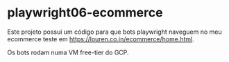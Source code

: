 # playwright06-ecommerce

Este projeto possui um código para que bots playwright naveguem no meu ecommerce teste em https://louren.co.in/ecommerce/home.html.

Os bots rodam numa VM free-tier do GCP.